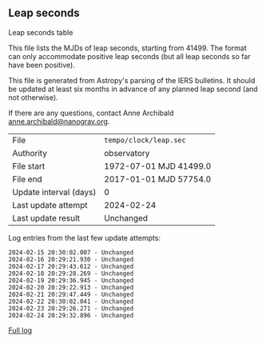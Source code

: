 
## Leap seconds

Leap seconds table

This file lists the MJDs of leap seconds, starting from 41499.
The format can only accommodate positive leap seconds (but all
leap seconds so far have been positive).

This file is generated from Astropy's parsing of the IERS
bulletins. It should be updated at least six months in advance
of any planned leap second (and not otherwise).

If there are any questions, contact Anne Archibald
<anne.archibald@nanograv.org>.

|     |     |
|:--- |:--- |
| File | `tempo/clock/leap.sec` |
| Authority | observatory |
| File start | 1972-07-01 MJD 41499.0 |
| File end | 2017-01-01 MJD 57754.0 |
| Update interval (days) | 0 |
| Last update attempt | 2024-02-24 |
| Last update result | Unchanged |

Log entries from the last few update attempts:
```
2024-02-15 20:30:02.007 - Unchanged
2024-02-16 20:29:21.930 - Unchanged
2024-02-17 20:29:43.612 - Unchanged
2024-02-18 20:29:28.269 - Unchanged
2024-02-19 20:29:36.945 - Unchanged
2024-02-20 20:29:22.913 - Unchanged
2024-02-21 20:29:47.449 - Unchanged
2024-02-22 20:30:02.041 - Unchanged
2024-02-23 20:29:26.271 - Unchanged
2024-02-24 20:29:32.896 - Unchanged
```
[Full log](https://raw.githubusercontent.com/ipta/pulsar-clock-corrections/main/log/tempo/clock/leap.sec.log)
